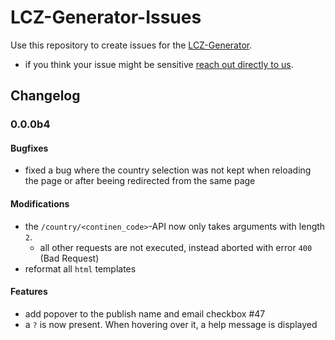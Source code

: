# LCZ-Generator-Issues

Use this repository to create issues for the [LCZ-Generator](https://lcz-generator.geographie.ruhr-uni-bochum.de/).

- if you think your issue might be sensitive [reach out directly to us](mailto:info@wudapt.org).

## Changelog

### 0.0.0b4

#### Bugfixes
- fixed a bug where the country selection was not kept when reloading the page or after beeing redirected from the same page

#### Modifications

- the `/country/<continen_code>`-API now only takes arguments with length `2`.
  - all other requests are not executed, instead aborted with error `400` (Bad Request)
- reformat all `html` templates

#### Features

- add popover to the publish name and email checkbox #47
- a `?` is now present. When hovering over it, a help message is displayed
